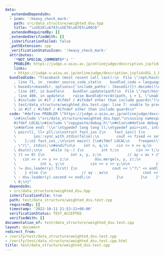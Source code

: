```yaml
---
data:
  _extendedDependsOn:
  - icon: ':heavy_check_mark:'
    path: src/data_structure/weighted_dsu.hpp
    title: "\u5E26\u6743\u5E76\u67E5\u96C6"
  _extendedRequiredBy: []
  _extendedVerifiedWith: []
  _isVerificationFailed: false
  _pathExtension: cpp
  _verificationStatusIcon: ':heavy_check_mark:'
  attributes:
    '*NOT_SPECIAL_COMMENTS*': ''
    PROBLEM: https://judge.u-aizu.ac.jp/onlinejudge/description.jsp?id=DSL_1_B
    links:
    - https://judge.u-aizu.ac.jp/onlinejudge/description.jsp?id=DSL_1_B
  bundledCode: "Traceback (most recent call last):\n  File \"/opt/hostedtoolcache/Python/3.10.8/x64/lib/python3.10/site-packages/onlinejudge_verify/documentation/build.py\"\
    , line 71, in _render_source_code_stat\n    bundled_code = language.bundle(stat.path,\
    \ basedir=basedir, options={'include_paths': [basedir]}).decode()\n  File \"/opt/hostedtoolcache/Python/3.10.8/x64/lib/python3.10/site-packages/onlinejudge_verify/languages/cplusplus.py\"\
    , line 187, in bundle\n    bundler.update(path)\n  File \"/opt/hostedtoolcache/Python/3.10.8/x64/lib/python3.10/site-packages/onlinejudge_verify/languages/cplusplus_bundle.py\"\
    , line 400, in update\n    raise BundleErrorAt(path, i + 1, \"unable to process\
    \ #include in #if / #ifdef / #ifndef other than include guards\")\nonlinejudge_verify.languages.cplusplus_bundle.BundleErrorAt:\
    \ test/data_structure/weighted_dsu.test.cpp: line 7: unable to process #include\
    \ in #if / #ifdef / #ifndef other than include guards\n"
  code: "#define PROBLEM \"https://judge.u-aizu.ac.jp/onlinejudge/description.jsp?id=DSL_1_B\"\
    \n#include \"src/data_structure/weighted_dsu.hpp\"\n\nusing namespace std;\n\n\
    #ifdef LOCAL\n#include \"copypaste/debug.h\"\n#else\n#define debug(...) 42\n#endif\n\
    \n#define endl '\\n'\ntypedef long long ll;\ntypedef pair<int, int> pii;\ntypedef\
    \ pair<ll, ll> pll;\n\nstruct fast_ios {\n    fast_ios() {\n        cin.tie(nullptr);\n\
    \        ios::sync_with_stdio(false);\n        cout << fixed << setprecision(10);\n\
    \    };\n} fast_ios_;\n\nint main() {\n#ifdef LOCAL\n    freopen(\"./data.in\"\
    , \"r\", stdin);\n#endif\n\n    int n, q;\n    cin >> n >> q;\n    WeightedDSU<int>\
    \ dsu(n);\n\n    while (q--) {\n        int t;\n        cin >> t;\n        if\
    \ (t == 0) {\n            int x, y, z;\n            // ay = ax + z\n         \
    \   cin >> x >> y >> z;\n            dsu.merge(x, y, z);\n        } else {\n \
    \           int x, y;\n            cin >> x >> y;\n\n            if (dsu.leader(x).first\
    \ != dsu.leader(y).first) {\n                cout << \"?\" << endl;\n        \
    \    } else {\n                // ay - ax\n                cout << dsu.leader(x).second\
    \ - dsu.leader(y).second << endl;\n            }\n        }\n    }\n    return\
    \ 0;\n}"
  dependsOn:
  - src/data_structure/weighted_dsu.hpp
  isVerificationFile: true
  path: test/data_structure/weighted_dsu.test.cpp
  requiredBy: []
  timestamp: '2022-10-11 21:52:21+08:00'
  verificationStatus: TEST_ACCEPTED
  verifiedWith: []
documentation_of: test/data_structure/weighted_dsu.test.cpp
layout: document
redirect_from:
- /verify/test/data_structure/weighted_dsu.test.cpp
- /verify/test/data_structure/weighted_dsu.test.cpp.html
title: test/data_structure/weighted_dsu.test.cpp
---
```

